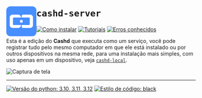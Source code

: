 
`cashd-server` <img src="https://raw.githubusercontent.com/VFLins/cashd/refs/heads/main/cashd-server/src/cashd/assets/PNG_LogoIcone.png" width="80" align="left" />
=================

[<img alt="Como instalar" src="https://img.shields.io/badge/como_instalar-478eff?style=for-the-badge">](https://github.com/VFLins/cashd/wiki/Instalando-e-Atualizando)
[<img alt="Tutoriais" src="https://img.shields.io/badge/tutoriais-478eff?style=for-the-badge">](https://github.com/VFLins/cashd/wiki/Tutoriais)
[<img alt="Erros conhecidos" src="https://img.shields.io/badge/problemas_conhecidos-478eff?style=for-the-badge">](https://github.com/VFLins/cashd/wiki/Problemas-conhecidos)

Esta é a edição do **Cashd** que executa como um serviço, você pode registrar tudo pelo
mesmo computador em que ele está instalado ou por outros dispositivos na mesma rede, para
uma instalação mais simples, com uso apenas em um dispositivo, veja
[`cashd-local`](https://github.com/VFLins/cashd/tree/main/cashd-local).

<img width="650" alt="Captura de tela" src="https://github.com/user-attachments/assets/e9de059b-9ffa-4ef2-aa92-b933b0845315" />

---

[![Versão do python: 3.10, 3.11, 3.12](https://img.shields.io/badge/pythonversion-3.10%20%7C%203.11%20%7C%203.12-blue?logo=python&logoColor=white&label=Vers%C3%A3o%20do%20Python)](https://github.com/Avaiga/taipy/issues/2167)
[![Estilo de código: black](https://img.shields.io/badge/Estilo%20de%20código-Black-000000.svg)](https://github.com/psf/black)

